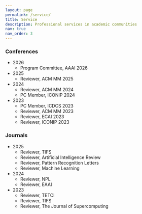 ```yaml
---
layout: page
permalink: /service/
title: Service
description: Professional services in academic communities
nav: true
nav_order: 3
---
```


### Conferences
- 2026
  - Program Committee, AAAI 2026
- 2025  
  - Reviewer, ACM MM 2025
- 2024
  - Reviewer, ACM MM 2024
  - PC Member, ICONIP 2024
- 2023
  - PC Member, ICDCS 2023
  - Reviewer, ACM MM 2023
  - Reviewer, ECAI 2023
  - Reviewer, ICONIP 2023

### Journals
- 2025
  - Reviewer, TIFS
  - Reviewer, Artificial Intelligence Review
  - Reviewer, Pattern Recognition Letters
  - Reviewer, Machine Learning
- 2024
  - Reviewer, NPL
  - Reviewer, EAAI
- 2023
  - Reviewer, TETCI
  - Reviewer, TIFS
  - Reviewer, The Journal of Supercomputing


<!-- ### Tutorial

- 2020
  - Tutorial Speaker, IJCAI 2020 -->

